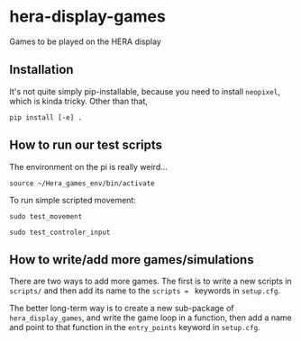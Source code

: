 # hera-display-games
Games to be played on the HERA display

## Installation

It's not quite simply pip-installable, because you need to install `neopixel`,
which is kinda tricky. Other than that,

`pip install [-e] .`

## How to run our test scripts
The environment on the pi is really weird...

`source ~/Hera_games_env/bin/activate`

To run simple scripted movement:

`sudo test_movement`

`sudo test_controler_input`

## How to write/add more games/simulations

There are two ways to add more games. The first is to write a new scripts in `scripts/`
and then add its name to the `scripts = ` keywords in `setup.cfg`.

The better long-term way is to create a new sub-package of `hera_display_games`, and
write the game loop in a function, then add a name and point to that function in
the `entry_points` keyword in `setup.cfg`.
